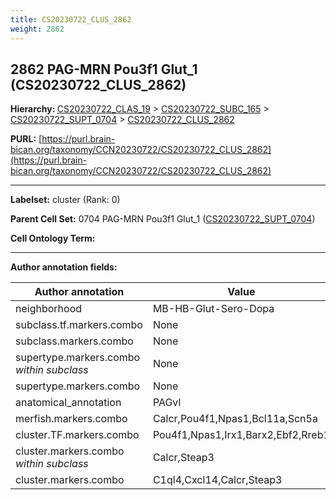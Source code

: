 ```yaml
---
title: CS20230722_CLUS_2862
weight: 2862
---
```

## 2862 PAG-MRN Pou3f1 Glut_1 (CS20230722_CLUS_2862)
<b>Hierarchy: </b>
[CS20230722_CLAS_19](../CS20230722_CLAS_19) >
[CS20230722_SUBC_165](../CS20230722_SUBC_165) >
[CS20230722_SUPT_0704](../CS20230722_SUPT_0704) >
[CS20230722_CLUS_2862](../CS20230722_CLUS_2862)

**PURL:** [https://purl.brain-bican.org/taxonomy/CCN20230722/CS20230722_CLUS_2862](https://purl.brain-bican.org/taxonomy/CCN20230722/CS20230722_CLUS_2862)

---


**Labelset:** cluster (Rank: 0)

**Parent Cell Set:** 0704 PAG-MRN Pou3f1 Glut_1 ([CS20230722_SUPT_0704](../CS20230722_SUPT_0704))



**Cell Ontology Term:** 

[MARKER GENES.]: #


---

[TRANSFERRED ANNOTATIONS.]: #


[AUTHOR ANNOTATION FIELDS.]: #


**Author annotation fields:**

| Author annotation | Value |
|-------------------|-------|
|neighborhood|MB-HB-Glut-Sero-Dopa|
|subclass.tf.markers.combo|None|
|subclass.markers.combo|None|
|supertype.markers.combo _within subclass_|None|
|supertype.markers.combo|None|
|anatomical_annotation|PAGvl|
|merfish.markers.combo|Calcr,Pou4f1,Npas1,Bcl11a,Scn5a|
|cluster.TF.markers.combo|Pou4f1,Npas1,Irx1,Barx2,Ebf2,Rreb1|
|cluster.markers.combo _within subclass_|Calcr,Steap3|
|cluster.markers.combo|C1ql4,Cxcl14,Calcr,Steap3|
